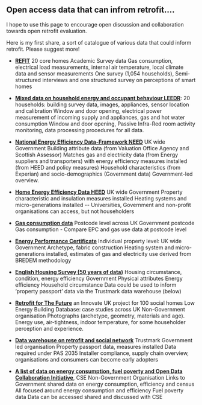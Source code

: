 ## Open access data that can infrom retrofit....

I hope to use this page to encourage open discussion and collaboration towards open retrofit evaluation.

[Project canvas]: (https://docs.google.com/presentation/d/1jrCcgZkHrWQwSxNHu8bHaxcBfwuXTQuWxodSIik4T9g/edit#slide=id.p)

[Project Roadmap]: (https://github.com/users/KateSimpson/projects/1)

[README file]: (https://github.com/KateSimpson/Open-access-data-driven-retrofit-evaluation/blob/gh-pages/README.md)

[LICENCE]: (https://github.com/KateSimpson/Open-access-data-driven-retrofit-evaluation/blob/gh-pages/LICENCE)


Here is my first share, a sort of catalogue of various data that could inform retrofit. Please suggest more!

- [**REFIT**](https://www.refitsmarthomes.org/datasets/) 20 core homes	Academic	Survey data	Gas consumption, electrical load measurements, internal air temperature, local climate data and sensor measurements	One survey (1,054 households), Semi-structured interviews and one structured survey on perceptions of smart homes	

- [**Mixed data on household energy and occupant behaviour	LEEDR**](https://repository.lboro.ac.uk/articles/LEEDR_project_home_energy_dataset/6176450): 20 households: building survey data, images, appliances, sensor location and calibration	Window and door opening, electrical power measurement of incoming supply and appliances, gas and hot water consumption	Window and door opening, Passive Infra-Red room activity monitoring, data processing procedures for all data.	

- [**National Energy Efficiency Data-Framework	NEED**](https://www.gov.uk/government/collections/national-energy-efficiency-data-need-framework) UK wide	Government	Building attribute data (from Valuation Office Agency and Scottish Assessor)	Matches gas and electricity data (from Energy suppliers and transporters) with energy efficiency measures installed (from HEED and policy measures)	Household characteristics (from Experian) and socio-demographics (Government data)	Government-led overview. 

- [**Home Energy Efficiency Data	HEED**](https://localhomesportal.est.org.uk/) UK wide	Government	Property characteristic and insulation measures installed	Heating systems and micro-generations installed	--	Universities, Government and non-profit organisations can access, but not householders	

- [**Gas consumption data**](https://www.gov.uk/government/statistics/postcode-level-gas-statistics-2018-experimental)	Postcode level across UK	Government	postcode	Gas consumption	-	Compare EPC and gas use data at postcode level	

- [**Energy Performance Certificate**](https://epc.opendatacommunities.org/) Individual property level: UK wide	Government	Archetype, fabric construction	Heating system and micro-generations installed, estimates of gas and electricity use derived from BREDEM methodology	

- [**English Housing Survey (50 years of data)**](https://www.gov.uk/government/publications/50-years-of-the-english-housing-survey) Housing circumstance, condition, energy efficiency	Government	Physical attributes 	Energy efficiency	Household circumstance	Data could be used to inform ‘property passport’ data via the Trustmark data warehouse (below)	

- [**Retrofit for The Future**](https://www.lowenergybuildings.org.uk/) an Innovate UK project for 100 social homes	Low Energy Building Database: case studies across UK 	Non-Government organisation	Photographs (archetype, geometry, materials and age).	Energy use, air-tightness, indoor temperature, for some	householder perception and experience.	

- [**Data warehouse on retrofit and social network**](https://www.trustmark.org.uk/ourservices/data-warehouse)	Trustmark	Government led organisation	Property passport data, measures installed	Data required under PAS 2035	Installer compliance, supply chain overview, organisations and consumers can become early adopters	

- [**A list of data on energy consumption, fuel poverty and 	Open Data Collaboration Initiative**](https://www.cse.org.uk/projects/view/1259), CSE	Non-Government Organisation	Links to Government shared data on energy consumption, efficiency and census 	All focused around energy consumption and efficiency	Fuel poverty data	Data can be accessed shared and discussed with CSE	
